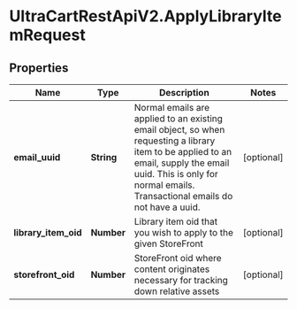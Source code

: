 # UltraCartRestApiV2.ApplyLibraryItemRequest

## Properties
Name | Type | Description | Notes
------------ | ------------- | ------------- | -------------
**email_uuid** | **String** | Normal emails are applied to an existing email object, so when requesting a library item to be applied to an email, supply the email uuid.  This is only for normal emails.  Transactional emails do not have a uuid. | [optional] 
**library_item_oid** | **Number** | Library item oid that you wish to apply to the given StoreFront | [optional] 
**storefront_oid** | **Number** | StoreFront oid where content originates necessary for tracking down relative assets | [optional] 


